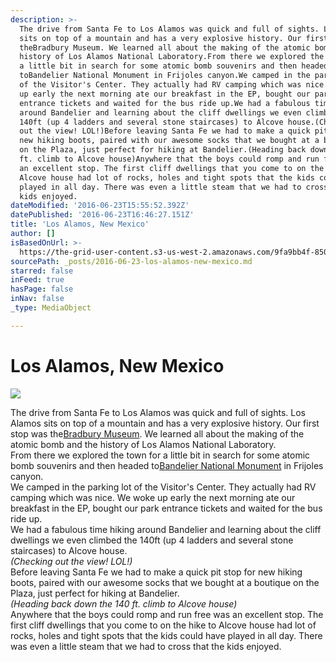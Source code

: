 ```yaml
---
description: >-
  The drive from Santa Fe to Los Alamos was quick and full of sights. Los Alamos
  sits on top of a mountain and has a very explosive history. Our first stop was
  theBradbury Museum. We learned all about the making of the atomic bomb and the
  history of Los Alamos National Laboratory.From there we explored the town for
  a little bit in search for some atomic bomb souvenirs and then headed
  toBandelier National Monument in Frijoles canyon.We camped in the parking lot
  of the Visitor's Center. They actually had RV camping which was nice. We woke
  up early the next morning ate our breakfast in the EP, bought our park
  entrance tickets and waited for the bus ride up.We had a fabulous time hiking
  around Bandelier and learning about the cliff dwellings we even climbed the
  140ft (up 4 ladders and several stone staircases) to Alcove house.(Checking
  out the view! LOL!)Before leaving Santa Fe we had to make a quick pit stop for
  new hiking boots, paired with our awesome socks that we bought at a boutique
  on the Plaza, just perfect for hiking at Bandelier.(Heading back down the 140
  ft. climb to Alcove house)Anywhere that the boys could romp and run free was
  an excellent stop. The first cliff dwellings that you come to on the hike to
  Alcove house had lot of rocks, holes and tight spots that the kids could have
  played in all day. There was even a little steam that we had to cross that the
  kids enjoyed.
dateModified: '2016-06-23T15:55:52.392Z'
datePublished: '2016-06-23T16:46:27.151Z'
title: 'Los Alamos, New Mexico'
author: []
isBasedOnUrl: >-
  https://the-grid-user-content.s3-us-west-2.amazonaws.com/9fa9bb4f-8501-40ca-8dd4-f633d95e0637.jpg
sourcePath: _posts/2016-06-23-los-alamos-new-mexico.md
starred: false
inFeed: true
hasPage: false
inNav: false
_type: MediaObject

---
```

# Los Alamos, New Mexico
![](https://the-grid-user-content.s3-us-west-2.amazonaws.com/9fa9bb4f-8501-40ca-8dd4-f633d95e0637.jpg)

The drive from Santa Fe to Los Alamos was quick and full of sights. Los Alamos sits on top of a mountain and has a very explosive history. Our first stop was the[Bradbury Museum][0]. We learned all about the making of the atomic bomb and the history of Los Alamos National Laboratory.  
From there we explored the town for a little bit in search for some atomic bomb souvenirs and then headed to[Bandelier National Monument][1] in Frijoles canyon.  
We camped in the parking lot of the Visitor's Center. They actually had RV camping which was nice. We woke up early the next morning ate our breakfast in the EP, bought our park entrance tickets and waited for the bus ride up.  
We had a fabulous time hiking around Bandelier and learning about the cliff dwellings we even climbed the 140ft (up 4 ladders and several stone staircases) to Alcove house.  
_(Checking out the view! LOL!)_  
Before leaving Santa Fe we had to make a quick pit stop for new hiking boots, paired with our awesome socks that we bought at a boutique on the Plaza, just perfect for hiking at Bandelier.  
_(Heading back down the 140 ft. climb to Alcove house)_  
Anywhere that the boys could romp and run free was an excellent stop. The first cliff dwellings that you come to on the hike to Alcove house had lot of rocks, holes and tight spots that the kids could have played in all day. There was even a little steam that we had to cross that the kids enjoyed.

[0]: http://www.lanl.gov/museum/index.php
[1]: http://www.nps.gov/band/index.htm